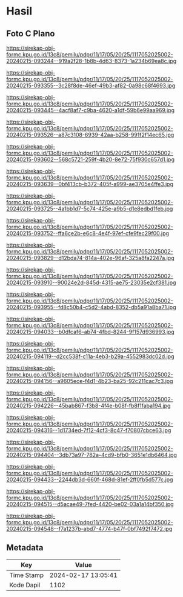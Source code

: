 # Hasil

## Foto C Plano

https://sirekap-obj-formc.kpu.go.id/13c8/pemilu/pdpr/11/17/05/20/25/1117052025002-20240215-093244--919a2f28-1b8b-4d63-8373-1a234b69ea8c.jpg

https://sirekap-obj-formc.kpu.go.id/13c8/pemilu/pdpr/11/17/05/20/25/1117052025002-20240215-093355--3c28f8de-46ef-49b3-af82-0a98c68f4693.jpg

https://sirekap-obj-formc.kpu.go.id/13c8/pemilu/pdpr/11/17/05/20/25/1117052025002-20240215-093445--4acf8af7-c9ba-4620-a1df-59b6e99aa969.jpg

https://sirekap-obj-formc.kpu.go.id/13c8/pemilu/pdpr/11/17/05/20/25/1117052025002-20240215-093526--a87c3108-6939-42aa-b258-991f2f14ec65.jpg

https://sirekap-obj-formc.kpu.go.id/13c8/pemilu/pdpr/11/17/05/20/25/1117052025002-20240215-093602--568c5721-259f-4b20-8e72-75f930c657d1.jpg

https://sirekap-obj-formc.kpu.go.id/13c8/pemilu/pdpr/11/17/05/20/25/1117052025002-20240215-093639--0bf413cb-b372-405f-a999-ae3705e4ffe3.jpg

https://sirekap-obj-formc.kpu.go.id/13c8/pemilu/pdpr/11/17/05/20/25/1117052025002-20240215-093725--4a1bb1d7-5c74-425e-a9b5-d1e8edbd1feb.jpg

https://sirekap-obj-formc.kpu.go.id/13c8/pemilu/pdpr/11/17/05/20/25/1117052025002-20240215-093752--ffa6ce2b-e6c8-4e4f-97ef-cfe9fec29f00.jpg

https://sirekap-obj-formc.kpu.go.id/13c8/pemilu/pdpr/11/17/05/20/25/1117052025002-20240215-093829--d12bda74-814a-402e-96af-325a8fa2247a.jpg

https://sirekap-obj-formc.kpu.go.id/13c8/pemilu/pdpr/11/17/05/20/25/1117052025002-20240215-093910--90024e2d-845d-4315-ae75-23035e2cf381.jpg

https://sirekap-obj-formc.kpu.go.id/13c8/pemilu/pdpr/11/17/05/20/25/1117052025002-20240215-093955--fd8c50b4-c5d2-4abd-8352-db5a91a8ba71.jpg

https://sirekap-obj-formc.kpu.go.id/13c8/pemilu/pdpr/11/17/05/20/25/1117052025002-20240215-094033--b0dfcaf6-ab74-4fbd-8244-9f157d936993.jpg

https://sirekap-obj-formc.kpu.go.id/13c8/pemilu/pdpr/11/17/05/20/25/1117052025002-20240215-094119--d2cc538f-c11a-4eb3-b29a-4552983dc02d.jpg

https://sirekap-obj-formc.kpu.go.id/13c8/pemilu/pdpr/11/17/05/20/25/1117052025002-20240215-094156--a9605ece-f4d1-4b23-ba25-92c211cac7c3.jpg

https://sirekap-obj-formc.kpu.go.id/13c8/pemilu/pdpr/11/17/05/20/25/1117052025002-20240215-094226--45bab867-f3b8-4f4e-b08f-fb8f1faba194.jpg

https://sirekap-obj-formc.kpu.go.id/13c8/pemilu/pdpr/11/17/05/20/25/1117052025002-20240215-094316--1d1734ed-7f12-4cf3-8c47-f70807cbce63.jpg

https://sirekap-obj-formc.kpu.go.id/13c8/pemilu/pdpr/11/17/05/20/25/1117052025002-20240215-094404--3db73a97-782a-4cd9-bfb0-3651e1db6464.jpg

https://sirekap-obj-formc.kpu.go.id/13c8/pemilu/pdpr/11/17/05/20/25/1117052025002-20240215-094433--2244db3d-660f-468d-81ef-2ff0fb5d577c.jpg

https://sirekap-obj-formc.kpu.go.id/13c8/pemilu/pdpr/11/17/05/20/25/1117052025002-20240215-094515--d5acae49-7fed-4420-be02-03a1a14bf350.jpg

https://sirekap-obj-formc.kpu.go.id/13c8/pemilu/pdpr/11/17/05/20/25/1117052025002-20240215-094548--f7a1237b-abd7-4774-b47f-0bf7492f7472.jpg


## Metadata

| Key        | Value               |
| ---------- | ------------------- |
| Time Stamp | 2024-02-17 13:05:41 |
| Kode Dapil | 1102                |



